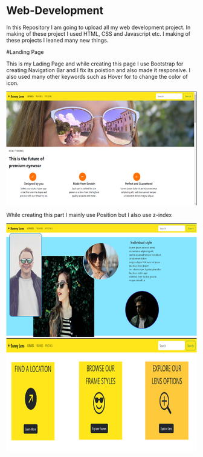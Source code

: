 # Web-Development
In this Repository I am going to upload all my web development project. In making of these project I used HTML, CSS  and Javascript etc. I making of these projects I leaned many new things.  

#Landing Page

This is my Lading Page and while creating this page I use Bootstrap for creating Navigation Bar and I fix its poistion and also made it responsive.
I also used many other keywords such as Hover for to change the color of icon.

<img src= "./Landing Page.png" width=600 height=300>

While creating this part I mainly use Position but I also use z-index 

<img src="./Landing Page 2.png" width=600 height=300>

<img src="./Landing Page 3.png" width=800 height=300>

